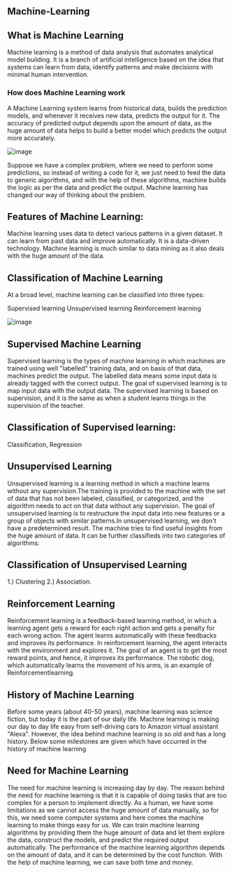 ## Machine-Learning ##      
        
## What is Machine Learning ##    

Machine learning is a method of data analysis that automates analytical model building. It is a branch of artificial intelligence based on the idea that systems can learn from data, identify patterns and make decisions with minimal human intervention.
     
### How does Machine Learning work ## 

A Machine Learning system learns from historical data, builds the prediction models, and whenever it receives new data, predicts the output for it. The accuracy of predicted output depends upon the amount of data, as the huge amount of data helps to build a better model which predicts the output more accurately.

![image](https://user-images.githubusercontent.com/92516955/144409192-e6c69ed6-1ac8-43f0-940d-334cb5409d38.png)

Suppose we have a complex problem, where we need to perform some predictions, so instead of writing a code for it, we just need to feed the data to generic algorithms, and with the help of these algorithms, machine builds the logic as per the data and predict the output. Machine learning has changed our way of thinking about the problem.

## Features of Machine Learning: ##   

Machine learning uses data to detect various patterns in a given dataset.
It can learn from past data and improve automatically. 
It is a data-driven technology.
Machine learning is much similar to data mining as it also deals with the huge amount of the data.

## Classification of Machine Learning ##
At a broad level, machine learning can be classified into three types:

Supervised learning 
Unsupervised learning
Reinforcement learning 

![image](https://user-images.githubusercontent.com/92516955/144555874-75d54be2-6ebc-4644-b6c3-3f87a98780f4.png)

## Supervised Machine Learning ## 

Supervised learning is the types of machine learning in which machines are trained using well "labelled" training data, 
and on basis of that data, machines predict the output. The labelled data means some input data is already tagged with the correct output.
The goal of supervised learning is to map input data with the output data. The supervised learning is based on supervision, and it is the same as when a student learns things in the supervision of the teacher.


## Classification of Supervised learning:

Classification, Regression 

##  Unsupervised Learning ##

Unsupervised learning is a learning method in which a machine learns without any supervision.The training is provided to the machine with the set of data that has not been labeled, classified, or categorized, and the algorithm needs to act on that data without any supervision. The goal of unsupervised learning is to restructure the input data into new features or a group of objects with similar patterns.In unsupervised learning, we don't have a predetermined result. The machine tries to find useful insights from the huge amount of data. It can be further classifieds into two categories of algorithms:

## Classification of Unsupervised Learning

1.) Clustering
2.) Association. 

## Reinforcement Learning ## 

Reinforcement learning is a feedback-based learning method, in which a learning agent gets a reward for each right action and gets a penalty for each wrong action. The agent learns automatically with these feedbacks and improves its performance. In reinforcement learning, the agent interacts with the environment and explores it. The goal of an agent is to get the most reward points, and hence, it improves its performance. The robotic dog, which automatically learns the movement of his arms, is an example of Reinforcementlearning.

## History of Machine Learning ##

Before some years (about 40-50 years), machine learning was science fiction, but today it is the part of our daily life. Machine learning is making our day to day life easy from self-driving cars to Amazon virtual assistant "Alexa". However, the idea behind machine learning is so old and has a long history. Below some milestones are given which have occurred in the history of machine learning

## Need for Machine Learning ##  
  
The need for machine learning is increasing day by day. The reason behind the need for machine learning is that it is capable of doing tasks that are too complex for a person to implement directly. As a human, we have some limitations as we cannot access the huge amount of data manually, so for this, we need some computer systems and here comes the machine learning to make things easy for us. We can train machine learning algorithms by providing them the huge amount of data and let them explore the data, construct the models, and predict the required output automatically. The performance of the machine learning algorithm depends on the amount of data, and it can be determined by the cost function. With the help of machine learning, we can save both time and money.
